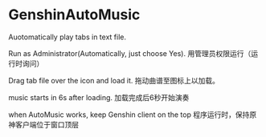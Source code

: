# GenshinAutoMusic
Auotomatically play tabs in text file.

Run as Administrator(Automatically, just choose Yes).
用管理员权限运行（运行时询问）

Drag tab file over the icon and load it.
拖动曲谱至图标上以加载。

music starts in 6s after loading.
加载完成后6秒开始演奏

when AutoMusic works, keep Genshin client on the top
程序运行时，保持原神客户端位于窗口顶层
